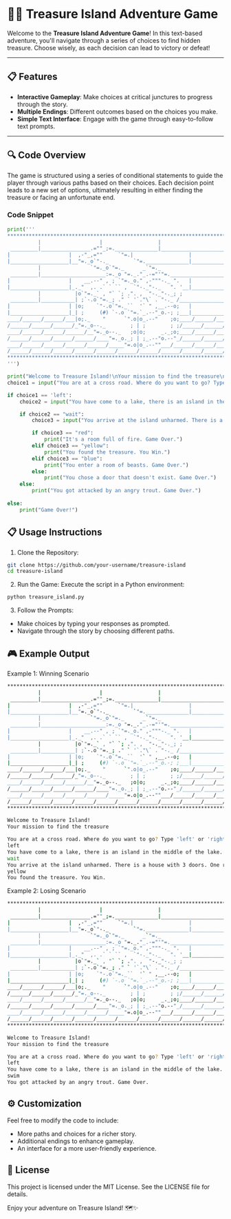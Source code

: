 # 🏴‍☠️ Treasure Island Adventure Game

Welcome to the **Treasure Island Adventure Game**! In this text-based adventure, you'll navigate through a series of choices to find hidden treasure. Choose wisely, as each decision can lead to victory or defeat!

---

## 📋 Features

- **Interactive Gameplay**: Make choices at critical junctures to progress through the story.
- **Multiple Endings**: Different outcomes based on the choices you make.
- **Simple Text Interface**: Engage with the game through easy-to-follow text prompts.

---

## 🔍 Code Overview

The game is structured using a series of conditional statements to guide the player through various paths based on their choices. Each decision point leads to a new set of options, ultimately resulting in either finding the treasure or facing an unfortunate end.

### Code Snippet

```python
print(''' 
*******************************************************************************
          |                   |                  |                     |
 _________|________________.=""_;=.______________|_____________________|_______
|                   |  ,-"_,=""     `"=.|                  |
|___________________|__"=._o`"-._        `"=.______________|___________________
          |                `"=._o`"=._      _`"=._                     |
 _________|_____________________:=._o "=._."_.-="'"=.__________________|_______
|                   |    __.--" , ; `"=._o." ,-"""-._ ".   |
|___________________|_._"  ,. .` ` `` ,  `"-._"-._   ". '__|___________________
          |           |o`"=._` , "` `; .". ,  "-._"-._; ;              |
 _________|___________| ;`-.o`"=._; ." ` '`."\` . "-._ /_______________|_______
|                   | |o;    `"-.o`"=._``  '` " ,__.--o;   |
|___________________|_| ;     (#) `-.o `"=.`_.--"_o.-; ;___|___________________
____/______/______/___|o;._    "      `".o|o_.--"    ;o;____/______/______/____
/______/______/______/_"=._o--._        ; | ;        ; ;/______/______/______/_
____/______/______/______/__"=._o--._   ;o|o;     _._;o;____/______/______/____
/______/______/______/______/____"=._o._; | ;_.--"o.--"_/______/______/______/_
____/______/______/______/______/_____"=.o|o_.--""___/______/______/______/____
/______/______/______/______/______/______/______/______/______/______/[TomekK]
*******************************************************************************
''')

print("Welcome to Treasure Island!\nYour mission to find the treasure\n")
choice1 = input("You are at a cross road. Where do you want to go? Type 'left' or 'right'\n").lower()

if choice1 == 'left':
    choice2 = input("You have come to a lake, there is an island in the middle of the lake. Type 'wait' to wait for a boat. Type 'swim' to swim across.").lower()

    if choice2 == "wait":
        choice3 = input("You arrive at the island unharmed. There is a house with 3 doors. One red, one yellow and one blue. Which color do you choose").lower()

        if choice3 == "red":
            print("It's a room full of fire. Game Over.")
        elif choice3 == "yellow":
            print("You found the treasure. You Win.")
        elif choice3 == "blue":
            print("You enter a room of beasts. Game Over.")
        else:
            print("You chose a door that doesn't exist. Game Over.")
    else:
        print("You got attacked by an angry trout. Game Over.")
    
else:
    print("Game Over!")
```

## 📋 Usage Instructions
1. Clone the Repository:
```bash
git clone https://github.com/your-username/treasure-island
cd treasure-island
```
2. Run the Game: Execute the script in a Python environment:
```bash
python treasure_island.py
```
3. Follow the Prompts:
  - Make choices by typing your responses as prompted.
  - Navigate through the story by choosing different paths.

## 🎮 Example Output
Example 1: Winning Scenario
```bash
*******************************************************************************
          |                   |                  |                     |
 _________|________________.=""_;=.______________|_____________________|_______
|                   |  ,-"_,=""     `"=.|                  |
|___________________|__"=._o`"-._        `"=.______________|___________________
          |                `"=._o`"=._      _`"=._                     |
 _________|_____________________:=._o "=._."_.-="'"=.__________________|_______
|                   |    __.--" , ; `"=._o." ,-"""-._ ".   |
|___________________|_._"  ,. .` ` `` ,  `"-._"-._   ". '__|___________________
          |           |o`"=._` , "` `; .". ,  "-._"-._; ;              |
 _________|___________| ;`-.o`"=._; ." ` '`."\` . "-._ /_______________|_______
|                   | |o;    `"-.o`"=._``  '` " ,__.--o;   |
|___________________|_| ;     (#) `-.o `"=.`_.--"_o.-; ;___|___________________
____/______/______/___|o;._    "      `".o|o_.--"    ;o;____/______/______/____
/______/______/______/_"=._o--._        ; | ;        ; ;/______/______/______/_
____/______/______/______/__"=._o--._   ;o|o;     _._;o;____/______/______/____
/______/______/______/______/____"=._o._; | ;_.--"o.--"_/______/______/______/_
____/______/______/______/______/_____"=.o|o_.--""___/______/______/______/____
/______/______/______/______/______/______/______/______/______/______/[TomekK]
*******************************************************************************

Welcome to Treasure Island!
Your mission to find the treasure

You are at a cross road. Where do you want to go? Type 'left' or 'right'
left
You have come to a lake, there is an island in the middle of the lake. Type 'wait' to wait for a boat. Type 'swim' to swim across.
wait
You arrive at the island unharmed. There is a house with 3 doors. One red, one yellow and one blue. Which color do you choose?
yellow
You found the treasure. You Win.
```
Example 2: Losing Scenario
```bash
*******************************************************************************
          |                   |                  |                     |
 _________|________________.=""_;=.______________|_____________________|_______
|                   |  ,-"_,=""     `"=.|                  |
|___________________|__"=._o`"-._        `"=.______________|___________________
          |                `"=._o`"=._      _`"=._                     |
 _________|_____________________:=._o "=._."_.-="'"=.__________________|_______
|                   |    __.--" , ; `"=._o." ,-"""-._ ".   |
|___________________|_._"  ,. .` ` `` ,  `"-._"-._   ". '__|___________________
          |           |o`"=._` , "` `; .". ,  "-._"-._; ;              |
 _________|___________| ;`-.o`"=._; ." ` '`."\` . "-._ /_______________|_______
|                   | |o;    `"-.o`"=._``  '` " ,__.--o;   |
|___________________|_| ;     (#) `-.o `"=.`_.--"_o.-; ;___|___________________
____/______/______/___|o;._    "      `".o|o_.--"    ;o;____/______/______/____
/______/______/______/_"=._o--._        ; | ;        ; ;/______/______/______/_
____/______/______/______/__"=._o--._   ;o|o;     _._;o;____/______/______/____
/______/______/______/______/____"=._o._; | ;_.--"o.--"_/______/______/______/_
____/______/______/______/______/_____"=.o|o_.--""___/______/______/______/____
/______/______/______/______/______/______/______/______/______/______/[TomekK]
*******************************************************************************

Welcome to Treasure Island!
Your mission to find the treasure

You are at a cross road. Where do you want to go? Type 'left' or 'right'
left
You have come to a lake, there is an island in the middle of the lake. Type 'wait' to wait for a boat. Type 'swim' to swim across.
swim
You got attacked by an angry trout. Game Over.
```

## ⚙️ Customization
Feel free to modify the code to include:
  - More paths and choices for a richer story.
  - Additional endings to enhance gameplay.
  - An interface for a more user-friendly experience.

## 📜 License
  This project is licensed under the MIT License. See the LICENSE file for details.

Enjoy your adventure on Treasure Island! 🗺️✨
